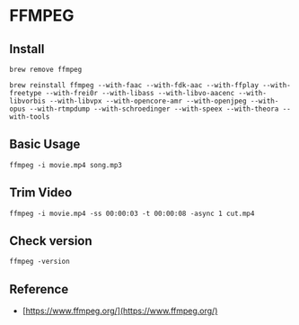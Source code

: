 # FFMPEG

## Install

`brew remove ffmpeg`

`brew reinstall ffmpeg --with-faac --with-fdk-aac --with-ffplay --with-freetype --with-frei0r --with-libass --with-libvo-aacenc --with-libvorbis --with-libvpx --with-opencore-amr --with-openjpeg --with-opus --with-rtmpdump --with-schroedinger --with-speex --with-theora --with-tools`

## Basic Usage

`ffmpeg -i movie.mp4 song.mp3`

## Trim Video

`ffmpeg -i movie.mp4 -ss 00:00:03 -t 00:00:08 -async 1 cut.mp4`

## Check version

`ffmpeg -version`

## Reference

* [https://www.ffmpeg.org/](https://www.ffmpeg.org/)